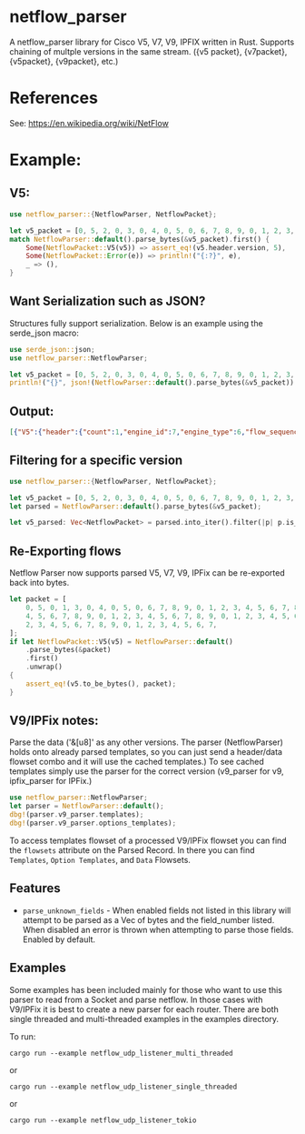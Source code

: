 # netflow_parser

A netflow_parser library for Cisco V5, V7, V9, IPFIX written in Rust.
Supports chaining of multple versions in the same stream.  ({v5 packet}, {v7packet}, {v5packet}, {v9packet}, etc.)

# References
See: <https://en.wikipedia.org/wiki/NetFlow>

# Example:

## V5:

```rust
use netflow_parser::{NetflowParser, NetflowPacket};

let v5_packet = [0, 5, 2, 0, 3, 0, 4, 0, 5, 0, 6, 7, 8, 9, 0, 1, 2, 3, 4, 5, 6, 7, 8, 9, 0, 1, 2, 3, 4, 5, 6, 7, 8, 9, 0, 1, 2, 3, 4, 5, 6, 7, 8, 9, 0, 1, 2, 3, 4, 5, 6, 7, 8, 9, 0, 1, 2, 3, 4, 5, 6, 7, 8, 9, 0, 1, 2, 3, 4, 5, 6, 7,];
match NetflowParser::default().parse_bytes(&v5_packet).first() {
    Some(NetflowPacket::V5(v5)) => assert_eq!(v5.header.version, 5),
    Some(NetflowPacket::Error(e)) => println!("{:?}", e),
    _ => (),
}
```

## Want Serialization such as JSON?
Structures fully support serialization.  Below is an example using the serde_json macro:
```rust
use serde_json::json;
use netflow_parser::NetflowParser;

let v5_packet = [0, 5, 2, 0, 3, 0, 4, 0, 5, 0, 6, 7, 8, 9, 0, 1, 2, 3, 4, 5, 6, 7, 8, 9, 0, 1, 2, 3, 4, 5, 6, 7, 8, 9, 0, 1, 2, 3, 4, 5, 6, 7, 8, 9, 0, 1, 2, 3, 4, 5, 6, 7, 8, 9, 0, 1, 2, 3, 4, 5, 6, 7, 8, 9, 0, 1, 2, 3, 4, 5, 6, 7,];
println!("{}", json!(NetflowParser::default().parse_bytes(&v5_packet)).to_string());
```

## Output:

```json
[{"V5":{"header":{"count":1,"engine_id":7,"engine_type":6,"flow_sequence":33752069,"sampling_interval":2057,"sys_up_time":{"nanos":672000000,"secs":50332},"unix_nsecs":134807553,"unix_secs":83887623,"version":5},"sets":[{"d_octets":66051,"d_pkts":101124105,"dst_addr":"4.5.6.7","dst_as":515,"dst_mask":5,"dst_port":1029,"first":{"nanos":87000000,"secs":67438},"input":515,"last":{"nanos":553000000,"secs":134807},"next_hop":"8.9.0.1","output":1029,"pad1":6,"pad2":1543,"protocol_number":8,"protocol_type":"Egp","src_addr":"0.1.2.3","src_as":1,"src_mask":4,"src_port":515,"tcp_flags":7,"tos":9}]}}]
```

## Filtering for a specific version

```rust
use netflow_parser::{NetflowParser, NetflowPacket};

let v5_packet = [0, 5, 2, 0, 3, 0, 4, 0, 5, 0, 6, 7, 8, 9, 0, 1, 2, 3, 4, 5, 6, 7, 8, 9, 0, 1, 2, 3, 4, 5, 6, 7, 8, 9, 0, 1, 2, 3, 4, 5, 6, 7, 8, 9, 0, 1, 2, 3, 4, 5, 6, 7, 8, 9, 0, 1, 2, 3, 4, 5, 6, 7, 8, 9, 0, 1, 2, 3, 4, 5, 6, 7,];
let parsed = NetflowParser::default().parse_bytes(&v5_packet);

let v5_parsed: Vec<NetflowPacket> = parsed.into_iter().filter(|p| p.is_v5()).collect();
```

## Re-Exporting flows

Netflow Parser now supports parsed V5, V7, V9, IPFix can be re-exported back into bytes.
```rust
let packet = [
    0, 5, 0, 1, 3, 0, 4, 0, 5, 0, 6, 7, 8, 9, 0, 1, 2, 3, 4, 5, 6, 7, 8, 9, 0, 1, 2, 3,
    4, 5, 6, 7, 8, 9, 0, 1, 2, 3, 4, 5, 6, 7, 8, 9, 0, 1, 2, 3, 4, 5, 6, 7, 8, 9, 0, 1,
    2, 3, 4, 5, 6, 7, 8, 9, 0, 1, 2, 3, 4, 5, 6, 7,
];
if let NetflowPacket::V5(v5) = NetflowParser::default()
    .parse_bytes(&packet)
    .first()
    .unwrap()
{
    assert_eq!(v5.to_be_bytes(), packet);
}
```

## V9/IPFix notes:

Parse the data ('&[u8]' as any other versions.  The parser (NetflowParser) holds onto already parsed templates, so you can just send a header/data flowset combo and it will use the cached templates.)   To see cached templates simply use the parser for the correct version (v9_parser for v9, ipfix_parser for IPFix.)

```rust
use netflow_parser::NetflowParser;
let parser = NetflowParser::default();
dbg!(parser.v9_parser.templates);
dbg!(parser.v9_parser.options_templates);
```

To access templates flowset of a processed V9/IPFix flowset you can find the `flowsets` attribute on the Parsed Record.  In there you can find `Templates`, `Option Templates`, and `Data` Flowsets.

## Features

* `parse_unknown_fields` - When enabled fields not listed in this library will attempt to be parsed as a Vec of bytes and the field_number listed.  When disabled an error is thrown when attempting to parse those fields.  Enabled by default.

## Examples

Some examples has been included mainly for those who want to use this parser to read from a Socket and parse netflow.  In those cases with V9/IPFix it is best to create a new parser for each router.  There are both single threaded and multi-threaded examples in the examples directory.

To run:

```cargo run --example netflow_udp_listener_multi_threaded```

or 

```cargo run --example netflow_udp_listener_single_threaded```

or

```cargo run --example netflow_udp_listener_tokio```

